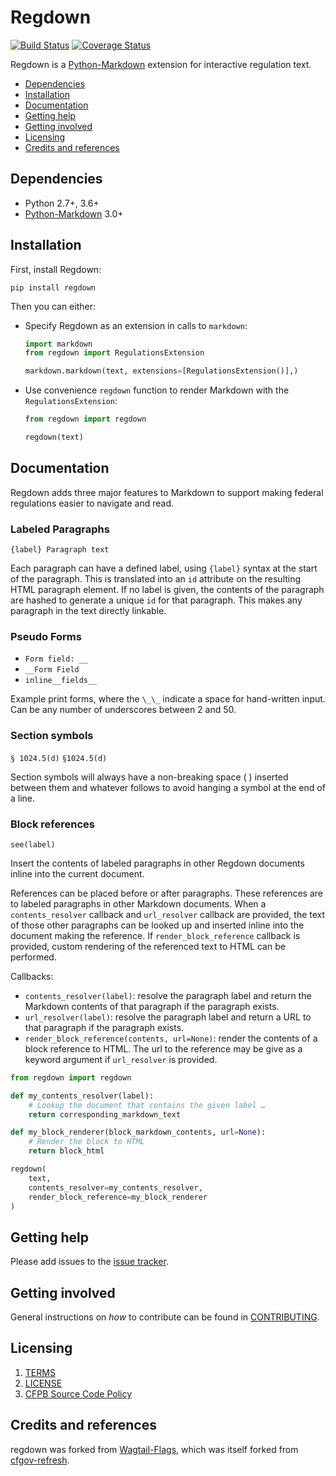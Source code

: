 # Regdown

[![Build Status](https://travis-ci.org/cfpb/regdown.svg?branch=master)](https://travis-ci.org/cfpb/regdown)
[![Coverage Status](https://coveralls.io/repos/github/cfpb/regdown/badge.svg?branch=master)](https://coveralls.io/github/cfpb/regdown?branch=master)

Regdown is a [Python-Markdown](https://python-markdown.github.io) extension for interactive regulation text.

- [Dependencies](#dependencies)
- [Installation](#installation)
- [Documentation](#documentation)
- [Getting help](#getting-help)
- [Getting involved](#getting-involved)
- [Licensing](#licensing)
- [Credits and references](#credits-and-references)

## Dependencies

- Python 2.7+, 3.6+
- [Python-Markdown](https://python-markdown.github.io) 3.0+

## Installation

First, install Regdown:

```shell
pip install regdown
```

Then you can either:


- Specify Regdown as an extension in calls to `markdown`:

    ```python
    import markdown
    from regdown import RegulationsExtension

    markdown.markdown(text, extensions=[RegulationsExtension()],)
    ```

- Use convenience `regdown` function to render Markdown with the `RegulationsExtension`:

    ```python
    from regdown import regdown

    regdown(text)
    ```

## Documentation


Regdown adds three major features to Markdown to support making federal regulations easier to navigate and read.

### Labeled Paragraphs

`{label} Paragraph text`

Each paragraph can have a defined label, using `{label}` syntax at the start of the paragraph. This is translated into an `id` attribute on the resulting HTML paragraph element. If no label is given, the contents of the paragraph are hashed to generate a unique `id` for that paragraph. This makes any paragraph in the text directly linkable.

### Pseudo Forms

- `Form field: __`
- `__Form Field`
- `inline__fields__`

Example print forms, where the `\_\_` indicate a space for hand-written input. Can be any number of underscores between 2 and 50.

### Section symbols

`§ 1024.5(d)`
`§1024.5(d)`

Section symbols will always have a non-breaking space (&nbsp;) inserted between them and whatever follows to avoid hanging a symbol at the end of a line.

### Block references

`see(label)`

Insert the contents of labeled paragraphs in other Regdown documents inline into the current document. 

References can be placed before or after paragraphs. These references are to labeled paragraphs in other Markdown documents. When a `contents_resolver` callback and `url_resolver` callback are provided, the text of those other paragraphs can be looked up and inserted inline into the document making the reference. If `render_block_reference` callback is provided, custom rendering of the referenced text to HTML can be performed.

Callbacks:

- `contents_resolver(label)`: resolve the paragraph label and return the Markdown contents of that paragraph if the paragraph exists.
- `url_resolver(label)`: resolve the paragraph label and return a URL to that paragraph if the paragraph exists.
- `render_block_reference(contents, url=None)`: render the contents of a block reference to HTML. The url to the reference may be give as a keyword argument if `url_resolver` is provided.

```python
from regdown import regdown

def my_contents_resolver(label):
    # Lookup the document that contains the given label …
    return corresponding_markdown_text

def my_block_renderer(block_markdown_contents, url=None):
    # Render the block to HTML
    return block_html

regdown(
    text,
    contents_resolver=my_contents_resolver,
    render_block_reference=my_block_renderer
)
```

## Getting help

Please add issues to the [issue tracker](https://github.com/cfpb/regdown/issues).

## Getting involved

General instructions on _how_ to contribute can be found in [CONTRIBUTING](CONTRIBUTING.md).

## Licensing
1. [TERMS](TERMS.md)
2. [LICENSE](LICENSE)
3. [CFPB Source Code Policy](https://github.com/cfpb/source-code-policy/)

## Credits and references

regdown was forked from [Wagtail-Flags](https://github.com/cfpb/wagtail-flags), which was itself forked from [cfgov-refresh](https://github.com/cfpb/cfgov-refresh).
